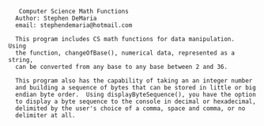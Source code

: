        Computer Science Math Functions
	  Author: Stephen DeMaria
	  email: stephendemaria@hotmail.com
 
	  This program includes CS math functions for data manipulation.  Using 
	  the function, changeOfBase(), numerical data, represented as a string,
	  can be converted from any base to any base between 2 and 36.

	  This program also has the capability of taking an an integer number
	  and building a sequence of bytes that can be stored in little or big
	  endian byte order.  Using displayByteSequence(), you have the option
	  to display a byte sequence to the console in decimal or hexadecimal,
	  delimited by the user's choice of a comma, space and comma, or no
	  delimiter at all.